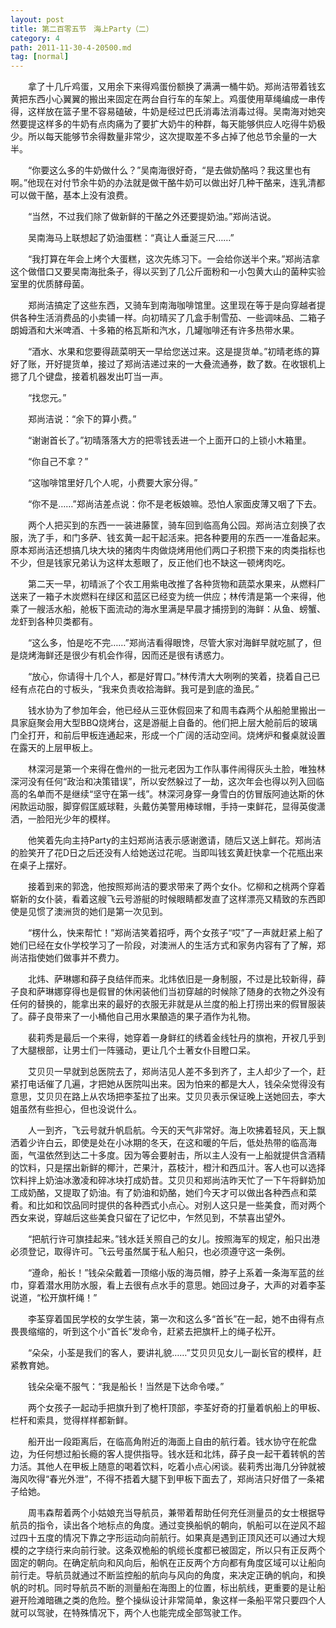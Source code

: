 ```yaml
---
layout: post
title: 第二百零五节　海上Party（二）
category: 4
path: 2011-11-30-4-20500.md
tag: [normal]
---
```


　　拿了十几斤鸡蛋，又用余下来得鸡蛋份额换了满满一桶牛奶。郑尚洁带着钱玄黄把东西小心翼翼的搬出来固定在两台自行车的车架上。鸡蛋使用草绳编成一串传得，这样放在篮子里不容易磕破，牛奶是经过巴氏消毒法消毒过得。吴南海对她突然要提这样多的牛奶有点肉痛为了要扩大奶牛的种群，每天能够供应人吃得牛奶极少。所以每天能够节余得数量非常少，这次提取差不多占掉了他总节余量的一大半。

　　“你要这么多的牛奶做什么？”吴南海很好奇，“是去做奶酪吗？我这里也有啊。”他现在对付节余牛奶的办法就是做干酪牛奶可以做出好几种干酪来，连乳清都可以做干酪，基本上没有浪费。

　　“当然，不过我们除了做新鲜的干酪之外还要提奶油。”郑尚洁说。

　　吴南海马上联想起了奶油蛋糕：“真让人垂涎三尺……”

　　“我打算在年会上烤个大蛋糕，这次先练习下。一会给你送半个来。”郑尚洁拿这个做借口又要吴南海批条子，得以买到了几公斤面粉和一小包黄大山的菌种实验室里的优质酵母菌。

　　郑尚洁搞定了这些东西，又骑车到南海咖啡馆里。这里现在等于是向穿越者提供各种生活消费品的小卖铺一样。向初晴买了几盒手制雪茄、一些调味品、二箱子朗姆酒和大米啤酒、十多箱的格瓦斯和汽水，几罐咖啡还有许多热带水果。

　　“酒水、水果和您要得蔬菜明天一早给您送过来。这是提货单。”初晴老练的算好了账，开好提货单，接过了郑尚洁递过来的一大叠流通券，数了数。在收银机上摁了几个键盘，接着机器发出叮当一声。

　　“找您元。”

　　郑尚洁说：“余下的算小费。”

　　“谢谢首长了。”初晴落落大方的把零钱丢进一个上面开口的上锁小木箱里。

　　“你自己不拿？”

　　“这咖啡馆里好几个人呢，小费要大家分得。”

　　“你不是……”郑尚洁差点说：你不是老板娘嘛。恐怕人家面皮薄又咽了下去。

　　两个人把买到的东西一一装进藤筐，骑车回到临高角公园。郑尚洁立刻换了衣服，洗了手，和门多萨、钱玄黄一起干起活来。把各种要用的东西一一准备起来。原本郑尚洁还想搞几块大块的猪肉牛肉做烧烤用他们两口子积攒下来的肉类指标也不少，但是钱家兄弟认为这样太惹眼了，反正他们也不缺这一顿烤肉吃。

　　第二天一早，初晴派了个农工用紫电改推了各种货物和蔬菜水果来，从燃料厂送来了一箱子木炭燃料在绿区和蓝区已经变为统一供应；林传清是第一个来得，他乘了一艘活水船，舱板下面流动的海水里满是早晨才捕捞到的海鲜：从鱼、螃蟹、龙虾到各种贝类都有。

　　“这么多，怕是吃不完……”郑尚洁看得眼馋，尽管大家对海鲜早就吃腻了，但是烧烤海鲜还是很少有机会作得，因而还是很有诱惑力。

　　“放心，你请得十几个人，都是好胃口。”林传清大大咧咧的笑着，挠着自己已经有点花白的寸板头，“我来负责收拾海鲜。我可是到底的渔民。”

　　钱水协为了参加年会，他已经从三亚休假回来了和周韦森两个从船舱里搬出一具家庭聚会用大型BBQ烧烤台，这是游艇上自备的。他们把上层大舱前后的玻璃门全打开，和前后甲板连通起来，形成一个广阔的活动空间。烧烤炉和餐桌就设置在露天的上层甲板上。

　　林深河是第一个来得在儋州的一批元老因为工作队事件闹得灰头土脸，唯独林深河没有任何“政治和决策错误”，所以安然躲过了一劫，这次年会也得以列入回临高的名单而不是继续“坚守在第一线”。林深河身穿一身雪白的仿冒版阿迪达斯的休闲款运动服，脚穿假匡威球鞋，头戴仿美警用棒球帽，手持一束鲜花，显得英俊潇洒，一脸阳光少年的模样。

　　他笑着先向主持Party的主妇郑尚洁表示感谢邀请，随后又送上鲜花。郑尚洁的脸笑开了花D日之后还没有人给她送过花呢。当即叫钱玄黄赶快拿一个花瓶出来在桌子上摆好。

　　接着到来的郭逸，他按照郑尚洁的要求带来了两个女仆。忆柳和之桃两个穿着崭新的女仆装，看着这艘飞云号游艇的时候眼睛都发直了这样漂亮又精致的东西即使是见惯了澳洲货的她们是第一次见到。

　　“楞什么，快来帮忙！”郑尚洁笑着招呼，两个女孩子“哎”了一声就赶紧上船了她们已经在女仆学校学习了一阶段，对澳洲人的生活方式和家务内容有了了解，郑尚洁指使她们做事并不费力。

　　北炜、萨琳娜和薛子良结伴而来。北炜依旧是一身制服，不过是比较新得，薛子良和萨琳娜穿得也是假冒的休闲装他们当初穿越的时候除了随身的衣物之外没有任何的替换的，能拿出来的最好的衣服无非就是从兰度的船上打捞出来的假冒服装了。薛子良带来了一小桶他自己用水果酿造的果子酒作为礼物。

　　裴莉秀是最后一个来得，她穿着一身鲜红的绣着金线牡丹的旗袍，开衩几乎到了大腿根部，让男士们一阵骚动，更让几个土著女仆目瞪口呆。

　　艾贝贝一早就到总医院去了，郑尚洁见人差不多到齐了，主人却少了一个，赶紧打电话催了几遍，才把她从医院叫出来。因为怕来的都是大人，钱朵朵觉得没有意思，艾贝贝在路上从农场把李荃拉了出来。艾贝贝表示保证晚上送她回去，李大姐虽然有些担心，但也没说什么。

　　人一到齐，飞云号就升帆启航。今天的天气非常好。海上吹拂着轻风，天上飘洒着少许白云，即使是处在小冰期的冬天，在这和暖的午后，低处热带的临高海面，气温依然到达二十多度。因为等会要射击，所以主人没有一上船就提供含酒精的饮料，只是摆出新鲜的椰汁，芒果汁，荔枝汁，橙汁和西瓜汁。客人也可以选择饮料拌上奶油冰激凌和碎冰块打成奶昔。艾贝贝和郑尚洁昨天忙了一下午将鲜奶加工成奶酪，又提取了奶油。有了奶油和奶酪，她们今天才可以做出各种西点和菜肴。和比如和饮品同时提供的各种西式小点心。对别人这只是一些美食，而对两个西女来说，穿越后这些美食只留在了记忆中，乍然见到，不禁喜出望外。

　　“把航行许可旗挂起来。”钱水廷关照自己的女儿。按照海军的规定，船只出港必须登记，取得许可。飞云号虽然属于私人船只，也必须遵守这一条例。

　　“遵命，船长！”钱朵朵戴着一顶缩小版的海员帽，脖子上系着一条海军蓝的丝巾，穿着潜水用防水服，看上去很有点水手的意思。她回过身子，大声的对着李荃说道，“松开旗杆绳！”

　　李荃穿着国民学校的女学生装，第一次和这么多“首长”在一起，她不由得有点畏畏缩缩的，听到这个小“首长”发命令，赶紧去把旗杆上的绳子松开。

　　“朵朵，小荃是我们的客人，要讲礼貌……”艾贝贝见女儿一副长官的模样，赶紧教育她。

　　钱朵朵毫不服气：“我是船长！当然是下达命令喽。”

　　两个女孩子一起动手把旗升到了桅杆顶部，李荃好奇的打量着帆船上的甲板、栏杆和索具，觉得样样都新鲜。

　　船开出一段距离后，在临高角附近的海面上自由的航行着。钱水协守在舵盘边，为任何想过船长瘾的客人提供指导。钱水廷和北炜，薛子良一起干着转帆的苦力活。其他人在甲板上随意的喝着饮料，吃着小点心闲谈。裴莉秀出海几分钟就被海风吹得“春光外泄”，不得不捂着大腿下到甲板下面去了，郑尚洁只好借了一条裙子给她。

　　周韦森帮着两个小姑娘充当导航员，兼带着帮助任何充任测量员的女士根据导航员的指令，读出各个地标点的角度。通过变换船帆的朝向，帆船可以在逆风不超过四十五度的情况下靠之字形运动向前航行。如果真是遇到正顶风还可以通过大规模的之字绕行来向前行驶。这条双桅船的帆缆长度都已被固定，所以只有正反两个固定的朝向。在确定航向和风向后，船帆在正反两个方向都有角度区域可以让船向前行走。导航员就通过不断监控船的航向与风向的角度，来决定正确的帆向，和换帆的时机。同时导航员不断的测量船在海图上的位置，标出航线，更重要的是让船避开险滩暗礁之类的危险。整个操纵设计非常简单，象这样一条船平常只要四个人就可以驾驶，在特殊情况下，两个人也能完成全部驾驶工作。
